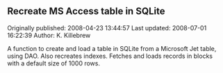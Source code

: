 ## Recreate MS Access table in SQLite 
Originally published: 2008-04-23 13:44:57 
Last updated: 2008-07-01 16:22:39 
Author: K. Killebrew 
 
A function to create and load a table in SQLite from a Microsoft Jet table, using DAO.  Also recreates indexes.  Fetches and loads records in blocks with a default size of 1000 rows.